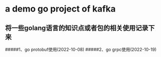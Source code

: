 # a demo go project of kafka
## 将一些golang语言的知识点或者包的相关使用记录下来
#####1、go protobuf使用(2022-10-08)
#####2、go grpc使用(2022-10-19)